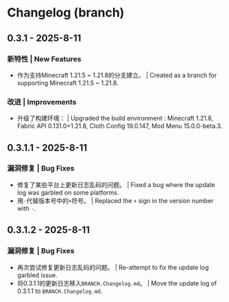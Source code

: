 # Changelog (branch)

## 0.3.1 - 2025-8-11

### 新特性 | New Features

- 作为支持Minecraft 1.21.5 ~ 1.21.8的分支建立。 | Created as a branch for supporting Minecraft 1.21.5 ~ 1.21.8.

### 改进 | Improvements

- 升级了构建环境： | Upgraded the build environment : Minecraft 1.21.8, Fabric API 0.131.0+1.21.8, Cloth Config 19.0.147, Mod Menu 15.0.0-beta.3.

## 0.3.1.1 - 2025-8-11

### 漏洞修复 | Bug Fixes

- 修复了某些平台上更新日志乱码的问题。 | Fixed a bug where the update log was garbled on some platforms.
- 用`-`代替版本号中的`+`符号。 | Replaced the `+` sign in the version number with `-`.

## 0.3.1.2 - 2025-8-11

### 漏洞修复 | Bug Fixes

- 再次尝试修复更新日志乱码的问题。 | Re-attempt to fix the update log garbled issue.
- 将0.3.1.1的更新日志移入`BRANCH.Changelog.md`。 | Move the update log of 0.3.1.1 to `BRANCH.Changelog.md`.